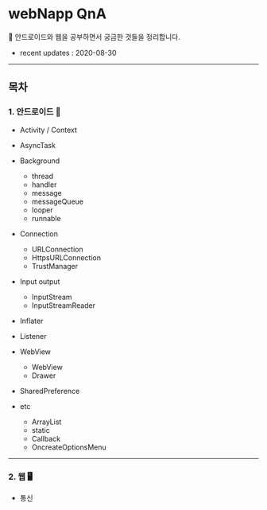 # webNapp QnA

👻
안드로이드와 웹을 공부하면서 궁금한 것들을 정리합니다.

- recent updates : 2020-08-30

---
## 목차

### 1. 안드로이드 📱

  - Activity / Context

  - AsyncTask
 
  - Background
    * thread
    * handler
    * message
    * messageQueue
    * looper
    * runnable
  
  - Connection
    * URLConnection
    * HttpsURLConnection
    * TrustManager

  - Input output
    * InputStream 
    * InputStreamReader
    
  - Inflater
    
  - Listener
    
  - WebView
    * WebView 
    * Drawer

  - SharedPreference
    
  - etc
    * ArrayList<HashMap>
    * static 
    * Callback
    * OncreateOptionsMenu
    
--- 

### 2. 웹 🖥

  - 통신

